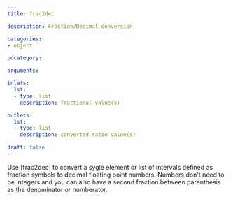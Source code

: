 ```yaml
---
title: frac2dec

description: Fraction/Decimal cenversion

categories:
- object

pdcategory:

arguments:

inlets:
  1st:
  - type: list
    description: fractional value(s)

outlets:
  1st:
  - type: list
    description: converted ratio value(s)

draft: false
---
```


Use [frac2dec] to convert a sygle element or list of intervals defined as fraction symbols to decimal floating point numbers. Numbers don't need to be integers and you can also have a second fraction between parenthesis as the denominator or numberator.

